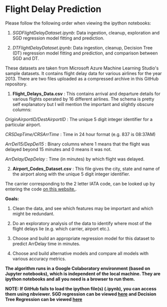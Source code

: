 # Flight Delay Prediction

Please follow the following order when viewing the ipython notebooks:

1) *SGDFlightDelayDataset.ipynb*: Data ingestion, cleanup, exploration and SGD regression model fitting and prediction.

2) *DTFlightDelayDataset.ipynb*: Data ingestion, cleanup, Decision Tree (DT) regression model fitting and prediction, and comparison between SGD and DT.

These datasets are taken from Microsoft Azure Machine Learning Studio's sample datasets. It contains flight delay data for various airlines for the year 2013. There are two files uploaded as a compressed archive in this GitHub repository.

1) **Flight_Delays_Data.csv** : This contains arrival and departure details for various flights operated by 16 different airlines. The schema is pretty self explanatory but I will mention the important and slightly obscure columns:

*OriginAirportID/DestAirportID* : The unique 5 digit integer identifier for a particular airport.

*CRSDepTime/CRSArrTime* : Time in 24 hour format (e.g. 837 is 08:37AM)

*ArrDel15/DepDel15* : Binary columns where 1 means that the flight was delayed beyond 15 minutes and 0 means it was not.

*ArrDelay/DepDelay* : Time (in minutes) by which flight was delayed.

2) **Airport_Codes_Dataset.csv** : This file gives the city, state and name of the airport along with the unique 5 digit integer identifier.

The carrier corresponding to the 2 letter IATA code, can be looked up by entering the code [on this website.](http://www.iata.org/publications/Pages/code-search.aspx).

**Goals:**

1. Clean the data, and see which features may be important and which might be redundant.

2. Do an exploratory analysis of the data to identify where most of the flight delays lie (e.g. which carrier, airport etc.).

3. Choose and build an appropriate regression model for this dataset to predict ArrDelay time in minutes.

4. Choose and build alternative models and compare all models with various accuracy metrics.

**The algorithm runs in a Google Colaboratory environment (based on Jupyter notebooks), which is independent of the local machine. They are ipython notebooks and all you need is a browser to run them.**

**NOTE: If GitHub fails to load the ipython file(s) (.ipynb), you can access them using nbviewer. SGD regression can be viewed [here](https://nbviewer.jupyter.org/github/AnujArora23/FlightDelayML/blob/master/SGDFlightDelayDataset.ipynb) and Decision Tree Regression can be viewed [here](https://nbviewer.jupyter.org/github/AnujArora23/FlightDelayML/blob/master/DTFlightDelayDataset.ipynb)**
